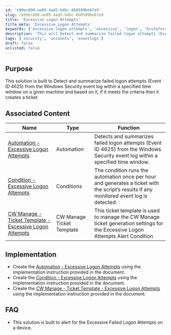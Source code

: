 ```yaml
---
id: 'e99ec890-ae05-4ad5-bdbc-6b0599be67e9'
slug: /e99ec890-ae05-4ad5-bdbc-6b0599be67e9
title: 'Excessive Logon Attempts'
title_meta: 'Excessive Logon Attempts'
keywords: ['excessive-logon-attempts', 'excessive', 'logon', 'bruteforce', 'brute']
description: 'This will Detect and summarize failed logon attempts (Event ID 4625) from the Windows Security event log within a specified time window.'
tags: ['security', 'accounts', 'eventlogs']
draft: false
unlisted: false
---
```


## Purpose
This solution is built to Detect and summarize failed logon attempts (Event ID 4625) from the Windows Security event log within a specified time window on a given machine and based on it, if it meets the criteria then it creates a ticket

## Associated Content

| Name                                | Type               | Function                                                                                                      |
|-------------------------------------|--------------------|---------------------------------------------------------------------------------------------------------------|
|[Automation - Excessive Logon Attempts](/docs/3b52c821-6c63-4da6-87e8-8bd5c96e78de) | Automation             | Detects and summarizes failed logon attempts (Event ID 4625) from the Windows Security event log within a specified time window. |
| [Condition - Excessive Logon Attempts](/docs/d8ab94a8-8b00-401b-b1a4-48b7fd2713ae) | Conditions | The condition runs the automation once per hour and generates a ticket with the script’s results if any monitored event log is detected.     |
| [CW Manage - Ticket Template - Excessive Logon Attempts](/docs/87e8cc64-8a82-4d83-9a91-dcd82c63ffea)|CW Manage Ticket Template|This ticket template is used to manage the CW Manage ticket generation settings for the Excessive Logon Attempts Alert Condition |


## Implementation

- Create the [Automation - Excessive Logon Attempts](/docs/3b52c821-6c63-4da6-87e8-8bd5c96e78de) using the implementation instruction provided in the document.  
- Create the [Condition - Excessive Logon Attempts](/docs/d8ab94a8-8b00-401b-b1a4-48b7fd2713ae) using the implementation instruction provided in the document.
- Create the [CW Manage - Ticket Template - Excessive Logon Attempts](/docs/87e8cc64-8a82-4d83-9a91-dcd82c63ffea) using the implementation instruction provided in the document.


## FAQ

- This solution is built to alert for the Excessive Failed Logon Attempts on a device.